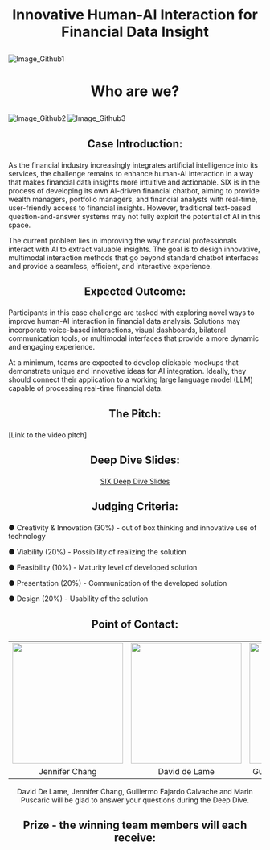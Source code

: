 # <p align="center"> Innovative Human-AI Interaction for Financial Data Insight </p>

![Image_Github1](https://github.com/user-attachments/assets/3055e359-05a4-42dc-ac6b-e227338ed49c)

# <p align="center"> Who are we? </p>
![Image_Github2](https://github.com/user-attachments/assets/c6f73707-3881-4e26-b60b-aad595c78d69)
![Image_Github3](https://github.com/user-attachments/assets/5119cecc-8bfb-48c2-9298-7678403b0cc3)


## <p align="center"> Case Introduction: </p>
As the financial industry increasingly integrates artificial intelligence into its services, the challenge remains to enhance human-AI interaction in a way that makes financial data insights more intuitive and actionable. SIX is in the process of developing its own AI-driven financial chatbot, aiming to provide wealth managers, portfolio managers, and financial analysts with real-time, user-friendly access to financial insights. However, traditional text-based question-and-answer systems may not fully exploit the potential of AI in this space.

The current problem lies in improving the way financial professionals interact with AI to extract valuable insights. The goal is to design innovative, multimodal interaction methods that go beyond standard chatbot interfaces and provide a seamless, efficient, and interactive experience.


## <p align="center"> Expected Outcome: </p>
Participants in this case challenge are tasked with exploring novel ways to improve human-AI interaction in financial data analysis. Solutions may incorporate voice-based interactions, visual dashboards, bilateral communication tools, or multimodal interfaces that provide a more dynamic and engaging experience.

At a minimum, teams are expected to develop clickable mockups that demonstrate unique and innovative ideas for AI integration. Ideally, they should connect their application to a working large language model (LLM) capable of processing real-time financial data.


## <p align="center"> The Pitch: </p>
[Link to the video pitch]

## <p align="center"> Deep Dive Slides: </p>
<p align="center">
  <a href="https://github.com/user-attachments/files/19206754/STARTHack_SIX_Case_DeepDiveSlides.pdf" target="_blank">SIX Deep Dive Slides</a>
</p>


## <p align="center"> Judging Criteria: </p>
●	Creativity & Innovation (30%) - out of box thinking and innovative use of technology 

●	Viability (20%) - Possibility of realizing the solution

●	Feasibility (10%) - Maturity level of developed solution

●	Presentation (20%) - Communication of the developed solution

●	Design (20%) - Usability of the solution



## <p align="center"> Point of Contact: </p>
<p =align="center">
<table border="0">
<tr>
  <td align="center"><img src="https://github.com/START-Hack/SIX_STARTHACK24/assets/128060007/9069e726-510a-40f1-a6f2-0a5694f5fb2f" width="220" height="240"/> </td>
  <td align="center"><img src="https://github.com/user-attachments/assets/9a6374e0-4f6e-4f2a-936d-b6dcc4085701" width="220" height="240"/> </td>
  <td align="center"><img src="https://github.com/user-attachments/assets/d8884d30-0370-4106-98a2-356479b7d6d0" width="220" height="240"/> </td>
  <td align="center"><img src="https://github.com/user-attachments/assets/155519c4-608d-414d-9d1a-665c770f4348" width="220" height="240"/> </td>
</tr>
<tr>
  <td align="center">Jennifer Chang</td>
  <td align="center">David de Lame</td>
  <td align="center">Guillermo Fajardo Calvache</td>
  <td align="center">Marin Puscaric</td>
</tr>
</table>
</p>
<p align="center"> David De Lame, Jennifer Chang, Guillermo Fajardo Calvache and Marin Puscaric will be glad to answer your questions during the Deep Dive. </p>


## <p align="center"> Prize - the winning team members will each receive: </p>
